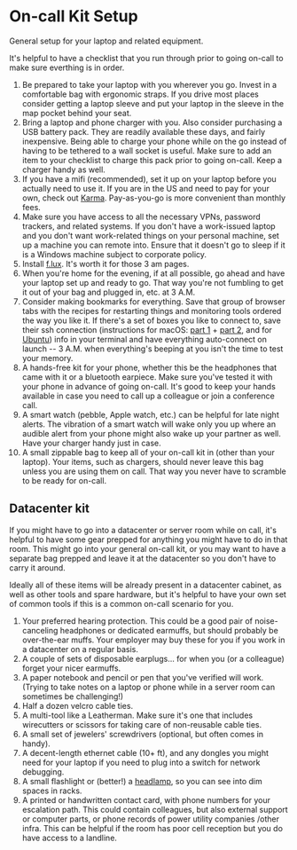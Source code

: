 # On-call Kit Setup

General setup for your laptop and related equipment.

It's helpful to have a checklist that you run through prior to going on-call to make sure everthing is in order.

1. Be prepared to take your laptop with you wherever you go. Invest in a comfortable bag with ergonomic straps. If you drive most places consider getting a laptop sleeve and put your laptop in the sleeve in the map pocket behind your seat.
2. Bring a laptop and phone charger with you. Also consider purchasing a USB battery pack. They are readily available these days, and fairly inexpensive. Being able to charge your phone while on the go instead of having to be tethered to a wall socket is useful. Make sure to add an item to your checklist to charge this pack prior to going on-call. Keep a charger handy as well.
3. If you have a mifi (recommended), set it up on your laptop before you actually need to use it. If you are in the US and need to pay for your own, check out [Karma](https://yourkarma.com/). Pay-as-you-go is more convenient than monthly fees.
4. Make sure you have access to all the necessary VPNs, password trackers, and related systems. If you don't have a work-issued laptop and you don't want work-related things on your personal machine, set up a machine you can remote into. Ensure that it doesn't go to sleep if it is a Windows machine subject to corporate policy.
5. Install [f.lux](https://justgetflux.com/). It's worth it for those 3 am pages.
6. When you're home for the evening, if at all possible, go ahead and have your laptop set up and ready to go. That way you're not fumbling to get it out of your bag and plugged in, etc. at 3 A.M.
7. Consider making bookmarks for everything. Save that group of browser tabs with the recipes for restarting things and monitoring tools ordered the way you like it. If there's a set of boxes you like to connect to, save their ssh connection (instructions for macOS: [part 1](http://osxdaily.com/2012/06/03/create-ssh-bookmarks-in-terminal-for-mac-os-x/) + [part 2](http://osxdaily.com/2013/12/09/use-manage-terminal-window-groups-mac/), and for [Ubuntu](http://superuser.com/questions/198015/open-gnome-terminal-programmatically-and-execute-commands-after-bashrc-was-execu)) info in your terminal and have everything auto-connect on launch -- 3 A.M. when everything's beeping at you isn't the time to test your memory.
8. A hands-free kit for your phone, whether this be the headphones that came with it or a bluetooth earpiece. Make sure you've tested it with your phone in advance of going on-call. It's good to keep your hands available in case you need to call up a colleague or join a conference call.
9. A smart watch (pebble, Apple watch, etc.) can be helpful for late night alerts. The vibration of a smart watch will wake only you up where an audible alert from your phone might also wake up your partner as well. Have your charger handy just in case.
10. A small zippable bag to keep all of your on-call kit in (other than your laptop). Your items, such as chargers, should never leave this bag unless you are using them on call. That way you never have to scramble to be ready for on-call.

## Datacenter kit

If you might have to go into a datacenter or server room while on call, it's
helpful to have some gear prepped for anything you might have to do in that room.
This might go into your general on-call kit, or you may want to have a separate
bag prepped and leave it at the datacenter so you don't have to carry it around.

Ideally all of these items will be already present in a datacenter cabinet, as
well as other tools and spare hardware, but it's helpful to have your own set of
common tools if this is a common on-call scenario for you.

1. Your preferred hearing protection. This could be a good pair of noise-canceling
headphones or dedicated earmuffs, but should probably be over-the-ear muffs.
Your employer may buy these for you if you work in a datacenter on a regular basis.
2. A couple of sets of disposable earplugs... for when you (or a colleague) forget
your nicer earmuffs.
3. A paper notebook and pencil or pen that you've verified will work. (Trying to take notes
on a laptop or phone while in a server room can sometimes be challenging!)
3. Half a dozen velcro cable ties.
4. A multi-tool like a Leatherman. Make sure it's one that includes wirecutters or scissors
for taking care of non-reusable cable ties.
5. A small set of jewelers' screwdrivers (optional, but often comes in handy).
6. A decent-length ethernet cable (10+ ft),
and any dongles you might need for your laptop if you need to plug into a switch for
network debugging.
7. A small flashlight or (better!) a [headlamp](https://www.amazon.com/s/ref=nb_sb_noss_2?url=search-alias%3Dtools&field-keywords=headlamp), so you can see into dim spaces in racks.
8. A printed or handwritten contact card, with phone numbers for your escalation path. This could contain colleagues, but also external support or computer parts, or phone records of power utility companies /other infra.
This can be helpful if the room has poor cell reception but you do have access to a
landline.
